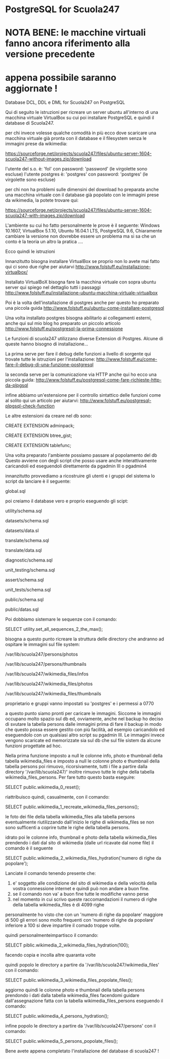 PostgreSQL for Scuola247
========================

NOTA BENE: le macchine virtuali fanno ancora riferimento alla versione precedente
=================================================================================
appena possibile saranno aggiornate !
=====================================

Database DCL, DDL e DML for Scuola247 on PostgreSQL

Qui di seguito le istruzioni per ricreare un server ubuntu 
all'interno di una macchina virtuale VirtualBox
su cui poi installare PostgreSQL e quindi il database di Scuola247.

per chi invece volesse qualche comodità in più ecco dove scaricare 
una macchina virtuale già pronta con il database e il filesystem 
senza le immagini prese da wikimedia:

https://sourceforge.net/projects/scuola247/files/ubuntu-server-1604-scuola247-without-images.zip/download

l'utente del s.o. è: 'fol' con password: 'password' (le virgolette sono escluse)
l'utente postgres è: 'postgres' con password: 'postgres' (le virgolette sono escluse)

per chi non ha problemi sulle dimensini del download ho preparata anche
una macchina virtuale con il database già popolato con le immagini prese 
da wikimedia, la potete trovare qui:

https://sourceforge.net/projects/scuola247/files/ubuntu-server-1604-scuola247-with-images.zip/download

L'ambiente su cui ho fatto personalmente le prove è il seguente:
Windows 10.1607,
VirtualBox 5.1.10, 
Ubuntu 16.04.1 LTS,
PostgreSQL 9.6, 
Chiaramente cambiare la versione non dovrebbe essere un problema
ma si sa che un conto è la teoria un altro la pratica ....

Ecco quindi le istruzioni

Innanzitutto bisogna installare VirtualBox
se proprio non lo avete mai fatto qui ci sono due righe per aiutarvi
http://www.folstuff.eu/installazione-virtualbox/

Installato VirtualBoX bisogna fare la macchina
virtuale con sopra ubuntu server
qui spiego nel dettaglio tutti i passaggi 
http://www.folstuff.eu/installazione-ubuntu-macchina-virtuale-virtualbox

Poi è la volta dell'installazione di postgres
anche per questo ho preparato una piccola guida
http://www.folstuff.eu/ubuntu-come-installare-postgresql

Una volta installato postgres bisogna abilitarlo ai collegamenti 
esterni, anche qui sul mio blog ho preparato un piccolo articolo
http://www.folstuff.eu/postgresql-la-prima-connessione

Le funzioni di scuola247 utilizzano diverse Extension di Postgres.
Alcune di queste hanno bisogno di installazione...

La prima serve per fare il debug delle funzioni a livello di sorgente
qui trovate tutte le istruzioni per l'installazione: 
http://www.folstuff.eu/come-fare-il-debug-di-una-funzione-postgresql

la seconda serve per la comunicazione via HTTP
anche qui ho ecco una piccola guida: 
http://www.folstuff.eu/postgresql-come-fare-richieste-http-da-plpgsql

infine abbiamo un'estensione per il controllo sintattico delle funzioni
come al solito qui un articolo per aiutarvi: 
http://www.folstuff.eu/postgresql-plpgsql-check-function

Le altre estensioni da creare nel db sono:

CREATE EXTENSION adminpack;

CREATE EXTENSION btree_gist;

CREATE EXTENSION tablefunc;

Una volta preparato l'ambiente possiamo passare al popolamento del db
Questo avviene con degli script che posso usare anche interattivamente
caricandoli ed eseguendoli direttamente da pgadmin III o pgadmin4

innanzitutto provvediamo a ricostruire gli utenti e i gruppi del sistema
lo script da lanciare è il seguente:

global.sql

poi creiamo il database vero e proprio eseguendo gli scipt:

utility/schema.sql

datasets/schema.sql

datasets/data.sl

translate/schema.sql

translate/data.sql

diagnostic/schema.sql

unit_testing/schema.sql

assert/schema.sql

unit_tests/schema.sql

public/schema.sql

public/datas.sql

Poi dobbiamo sistemare le sequenze con il comando:

SELECT utility.set_all_sequences_2_the_max();

bisogna a questo punto ricreare la struttura
delle directory che andranno ad ospitare
le immagini sul file system:

/var/lib/scuola247/persons/photos

/var/lib/scuola247/persons/thumbnails

/var/lib/scuola247/wikimedia_files/infos

/var/lib/scuola247/wikimedia_files/photos

/var/lib/scuola247/wikimedia_files/thumbnails

proprietario e gruppi vanno impostati su 'postgres'
e i permessi a 0770

a questo punto siamo pronti per caricare le immagini.
Siccome le immagini occupano molto spazio sul db ed, ovviamente,
anche nel backup ho deciso di svutare la tabella persons dalle immagini
prima di fare il backup in modo che questo possa essere gestito 
con più facilità, ad esempio caricandolo ed eseguendolo con un qualsiasi 
altro script su pgadmin III.
Le immagini invece vengono scaricate ed memorizzate sia sul db che sul
file sistem da alcune funzioni progettate ad hoc.

Nella prima funzione imposto a null le colonne info, photo e thumbnail 
della tabella wikimedia_files e imposto a null le colonne photo e thumbnail 
della tabella persons poi rimuovo, ricorsivamente, tutti i file 
a partire dalla directory '/var/lib/scuola247/' 
inoltre rimuovo tutte le righe della tabella wikimedia_files_persons.
Per fare tutto questo basta eseguire:

SELECT public.wikimedia_0_reset();

riattribuisco quindi, casualmente, con il comando:

SELECT public.wikimedia_1_recreate_wikimedia_files_persons();

le foto dei file della tabella wikimedia_files alla tabella persons eventualmente
riutilizzando dall'inizio le righe di wikimedia_files se non sono sufficenti a coprire
tutte le righe della tabella persons.

idrato poi le colonne info, thumbnail e photo della tabella wikimedia_files 
prendendo i dati dal sito di wikimedia (dalle url ricavate dal nome file)
il comando è il seguente

SELECT public.wikimedia_2_wikimedia_files_hydration('numero di righe da popolare');

Lanciate il comando tenendo presente che:
1) e' soggetto alle condizione del sito di wikimedia e della velocità della vostra
connessione internet e quindi può non andare a buon fine.
2) se il comando non va' a buon fine tutte le modifiche vanno perse
3) nel momento in cui scrivo queste raccomandazioni il numero di righe della tabella
wikimedia_files è di 4099 righe

personalmente ho visto che con un 'numero di righe da popolare' maggiore di 500
gli errori sono molto frequenti con 'numero di righe da popolare' inferiore a 100
si deve impartire il comado troppe volte.

quindi personalmenteimpartisco il comando:

SELECT piblic.wikimedia_2_wikimedia_files_hydration(100);

facendo copia e incolla altre quaranta volte 

quindi popolo le directory a partire da '/var/lib/scuola247/wikimedia_files' 
con il comando:

SELECT public.wikimedia_3_wikimedia_files_popolate_files();

aggiorno quindi le colonne photo e thumbnail della tabella persons 
prendondo i dati dalla tabella wikimedia_files facendomi guidare
dall'assegnazione fatta con la tabella wikimedia_files_persons
eseguendo il comando:

SELECT public.wikimedia_4_persons_hydration();

infine popolo le directory a partire da '/var/lib/scuola247/persons' 
con il comando:

SELECT public.wikimedia_5_persons_popolate_files(); 

Bene avete appena completato l'installazione del database di scuola247 !
